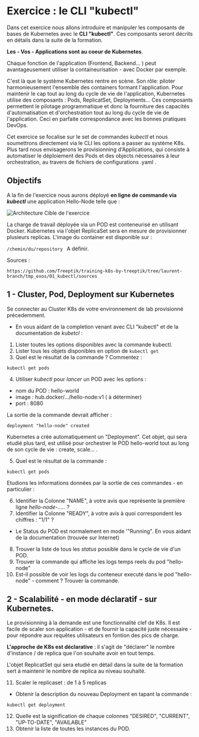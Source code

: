 # Exercice : le CLI "kubectl" 

Dans cet exercice nous allons introduire et manipuler les composants de bases de Kubernetes avec le **CLI "kubectl"**.
Ces composants seront décrits en détails dans la suite de la formation. 

__Les - Vos - Applications sont au coeur de Kubernetes__.

Chaque fonction de l'application (Frontend, Backend... ) peut avantageusement utiliser la containeurisation - avec Docker par exemple. 

C'est là que le système Kubernetes rentre en scène. Son rôle: piloter harmonieusement l'ensemble des containers formant l'application. 
Pour maintenir le cap tout au long du cycle de vie de l'application, Kubernetes utilise des composants : Pods, ReplicatSet, Deployments... 
Ces composants permettent le pilotage programmatique et donc la fourniture des capacités d'automatisation et d'orchestration tout au long du cycle de vie de l'application. Ceci en parfaite correspondance avec les bonnes pratiques DevOps. 

Cet exercice se focalise sur le set de commandes *kubectl* et nous soumettrons directement via le CLI les options a passer au système K8s. 
Plus tard nous envisagerons le provisionning d'Applications, qui consiste à automatiser le déploiement des Pods et des objects nécessaires à leur orchestration, au travers de fichiers de configurations .yaml . 


## Objectifs 

A la fin de l'exercice nous aurons déployé __en ligne de commande via *kubectl*__ une application Hello-Node telle que :

![Architecture Cible de l'exercice](https://github.com/Treeptik/training-k8s-resources/blob/master/01_kubectl/images/Treeptik-training-k8s-exo1.jpg?raw=true "Architecture Cible de l'exercice")

La charge de travail déployée via un POD est conteneurisé en utilisant Docker. Kubernetes via l'objet ReplicaSet sera en mesure de provisionner plusieurs replicas. L'image du container est disponible sur :

`/chemin/du/repository `
A définir. 

Sources : 

`https://github.com/Treeptik/training-k8s-by-treeptik/tree/laurent-branch/tmp_exos/01_kubectl/sources`


## 1 - Cluster, Pod, Deployment sur Kubernetes 

Se connecter au Cluster K8s de votre environnement de lab provisionné précedemment. 

- En vous aidant de la completion venant avec CLI "kubectl" et de la documentation de *kubetcl* :
1. Lister toutes les options disponibles avec la commande kubectl. 
2. Lister tous les objets disponibles en option de `kubectl get`
3. Quel est le résultat de la commande ? Commentez : 
 
`kubectl get pods `

4. Utiliser *kubectl* pour *lancer* un POD avec les options : 
* nom du POD : hello-world 
* image : hub.docker/.../hello-node:v1 ( à déterminer)
* port : 8080

La sortie de la commande devrait afficher : 

`deployment "hello-node" created `

Kubernetes a crée automatiquement un "Deployment". Cet objet, qui sera etudié plus tard, est utilisé pour orchestrer le POD hello-world tout au long de son cycle de vie : create, scale... .

5. Quel est le résultat de la commande :  
 
`kubectl get pods `

Etudions les informations données par la sortie de ces commandes - en particulier : 

6. Identifier la Colonne "NAME", à votre avis que représente la première ligne *hello-node-.....* ?
7. Identifier la Colonne "READY", à votre avis à quoi correspondent les chiffres : "1/1" ? 

- Le Status du POD est normalement en mode '"Running". En vous aidant de la documentation (trouvée sur Internet)
8. Trouver la liste de tous les *status* possible dans le cycle de vie d'un POD. 
9. Trouver la commande qui affiche les logs temps reels du pod "hello-node"
10. Est-il possible de voir les logs du conteneur executé dans le pod "hello-node" - comment ? Trouver la commande. 


## 2 - Scalabilité - en mode déclaratif - sur Kubernetes.  

Le provisionning à la demande est une fonctionnalité clef de K8s. Il est facile de scaler son application - et de fournir la capacité juste nécessaire - pour répondre aux requêtes utilisateurs en fontion des pics de charge. 

__L'approche de K8s est déclarative__ : il s'agit de "déclarer" le nombre d'instance / de replica que l'on souhaite avoir en tout temps. 

L'objet ReplicatSet qui sera etudié en détail dans la suite de la formation sert à maintenir le nombre de replica au niveau souhaité. 

11. Scaler le replicaset : de 1 à 5 replicas 

- Obtenir la description du nouveau Deployment en tapant la commande : 

`kubectl get deployment ` 

12. Quelle est la signification de chaque colonnes "DESIRED", "CURRENT", "UP-TO-DATE", "AVAILABLE"
13. Obtenir la liste de toutes les instances du POD.  





